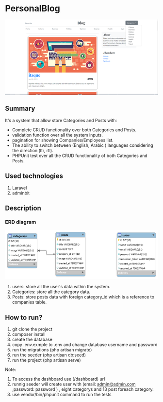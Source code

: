# PersonalBlog
 ![alt text](https://github.com/ahmedwael49674/PersonalBlog/blob/master/diagrams/view.png)
## Summary
It's a system that allow store Categories and Posts with: 
- Complete CRUD functionality over both Categories and Posts.
- validation function over all the system inputs.
- pagination for showing Companies/Employees list.
- The ability to switch between (English, Arabic ) languages considering the direction (ltr, rtl).
- PHPUnit test over all the CRUD functionality of both Categories and Posts.

## Used technologies
1. Laravel
2. adminbit

## Description

### ERD  diagram 
 ![alt text](https://github.com/ahmedwael49674/PersonalBlog/blob/master/diagrams/erd.png)
 1. users: store all the user's data within the system.
 2. Categories: store all the category data.
 3. Posts: store posts data with foreign category_id which is a reference to companies table.
 
## How to run?

1. git clone the project
2. composer install
3. create the database
4. copy .env.exmple to .env and change database username and password
5. run the migrations (php artisan migrate)
6. run the seeder (php artisan db:seed)
7. run the project (php artisan serve)

Note: 
1. To access the dashboard use (/dashboard) url
2. runnig seeder will create user with (email: admin@admin.com ,password: password ) , eight categorys and 13 post foreach category.
3. use vendor/bin/phpunit command to run the tests 

